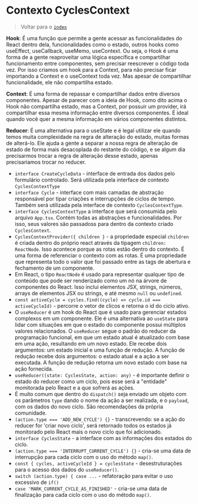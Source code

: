 # Contexto CyclesContext

> Voltar para o [`index`](./%40index.md)

**Hook**: É uma função que permite a gente acessar as funcionalidades do React dentro dela, funcionalidades como o estado, outros hooks como useEffect, useCallback, useMemo, useContext. Ou seja, o Hook é uma forma de a gente reaproveitar uma lógica específica e compartilhar funcionamento entre componentes, sem precisar reescrever o código toda vez. Por isso criamos um hook para a Context, para não precisar ficar importando a Context e o useContext toda vez. Mas apesar de compartilhar funcionalidade, ele não compartilha estado.

**Context**: É uma forma de repassar e compartilhar dados entre diversos componentes. Apesar de parecer com a ideia de Hook, como dito acima o Hook não compartilha estado, mas a Context, por possuir um provider, irá compartilhar essa mesma informação entre diversos componentes. É ideal quando você quer a mesma informação em vários componentes distintos.

**Reducer**: É uma alternativa para o useState e é legal utilizar ele quando temos muita complexidade na regra de alteração do estado, muitas formas de alterá-lo. Ele ajuda a gente a separar a nossa regra de alteração de estado de forma mais desacoplada do restante do código, e se algum dia precisarmos trocar a regra de alteração desse estado, apenas precisariamos trocar no reducer.

- `interface CreateCycleData` - interface de entrada dos dados pelo formulário controlado. Será utilizada pela interface de contexto `CyclesContextType`
- `interface Cycle` - interface com mais camadas de abstração responsável por tipar criações e interrupções de ciclos de tempo. Também será utilizada pela interface de contexto `CyclesContextType`.
- `interface CyclesContextType` a interface que será consumida pelo arquivo `App.tsx`. Contém todas as abstrações e funcionalidades. Por isso, seus valores são passadoss para dentro da contexto criado `CyclesContext`.
- `CyclesContextProvider({ children }` - a propriedade especial `children` é criada dentro do próprio react através da tipagem `children: ReactNode`. Isso acontece porque as rotas estão dentro do contexto. É uma forma de referenciar o contexto com as rotas. É uma propriedade que representa todo o valor que foi passado entre as tags de abertura e fechamento de um componente.
- Em React, o tipo `ReactNode` é usado para representar qualquer tipo de conteúdo que pode ser renderizado como um nó na árvore de componentes do React. Isso inclui elementos JSX, strings, números, arrays de elementos JSX ou strings, e até mesmo `null` ou `undefined`.
- `const activeCycle = cycles.find((cycle) => cycle.id === activeCycleId)` - percorre o vetor de clicos e retorna o id do ciclo ativo.
- O `useReducer` é um hook do React que é usado para gerenciar estados complexos em um componente. Ele é uma alternativa ao `useState` para lidar com situações em que o estado do componente possui múltiplos valores relacionados. O `useReducer` segue o padrão do reducer da programação funcional, em que um estado atual é atualizado com base em uma ação, resultando em um novo estado. Ele recebe dois argumentos: um estado inicial e uma função de redução. A função de redução recebe dois argumentos: o estado atual e a ação a ser executada. A função de redução retorna um novo estado com base na ação fornecida.
- `useReducer((state: CyclesState, action: any)` - é importante definir o estado do reducer como um ciclo, pois esse será a "entidade" momitorada pelo React e a que sofrerá as ações.
- É muito comum que dentro do `dispatch()` seja enviado um objeto com os parâmetros `type` dando o nome da ação a ser realizada, e o `payload`, com os dados do novo ciclo. São recomendações da própria comunidade.
- `(action.type === 'ADD_NEW_CYCLE') {}` - transcrevendo: se a ação do reducer for 'criar novo ciclo', será retornado todos os estados já monitorado pelo React mais o novo ciclo que foi adicionado.
- `interface CyclesState` - a interface com as informações dos estados do ciclo.
- `(action.type === 'INTERRUPT_CURRENT_CYCLE') {}` - cria-se uma data de interrupção para cada ciclo com o uso do método `map()`.
- `const { cycles, activeCycleId } = cyclesState` - desestruturações para o acesso dos dados do `useReducer()`.
- `switch (action.type) { case ...` - refatoração para evitar o uso excessivo de `if()`
- `case 'MARK_CURRENT_CYCLE_AS_FINISHED'` - cria-se uma data de finalização para cada ciclo com o uso do método `map()`.
